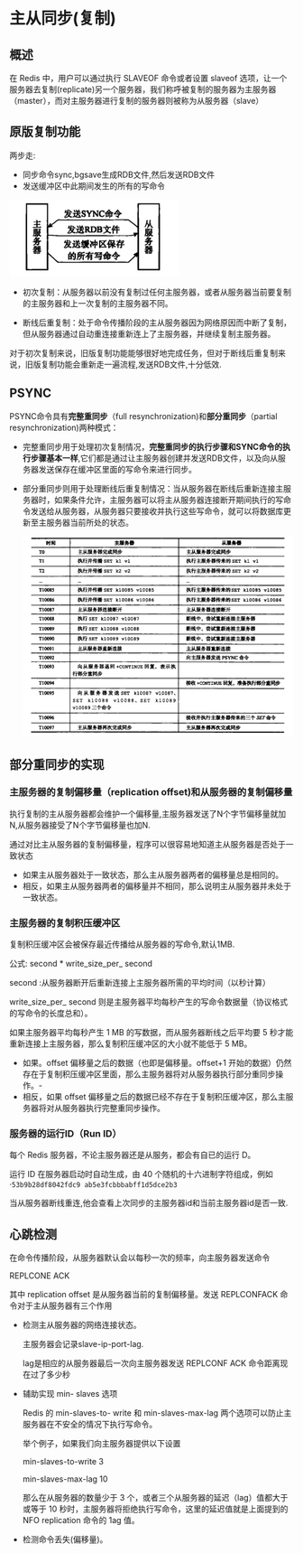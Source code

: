 # 主从同步(复制)





## 概述

在 Redis 中，用户可以通过执行 SLAVEOF 命令或者设置 slaveof 选项，让一个服务器去复制(replicate)另一个服务器，我们称呼被复制的服务器为主服务器（master），而对主服务器进行复制的服务器则被称为从服务器（slave）



## 原版复制功能

两步走:

- 同步命令sync,bgsave生成RDB文件,然后发送RDB文件
- 发送缓冲区中此期间发生的所有的写命令

![image-20190819133559421](assets/主从同步/image-20190819133559421.png)





- 初次复制：从服务器以前没有复制过任何主服务器，或者从服务器当前要复制的主服务器和上一次复制的主服务器不同。

- 断线后重复制：处于命令传播阶段的主从服务器因为网络原因而中断了复制，但从服务器通过自动重连接重新连上了主服务器，并继续复制主服务器。

对于初次复制来说，旧版复制功能能够很好地完成任务，但对于断线后重复制来说，旧版复制功能会重新走一遍流程,发送RDB文件,十分低效.

## PSYNC

PSYNC命令具有**完整重同步**（full resynchronization)和**部分重同步**（partial resynchronization)两种模式：

- 完整重同步用于处理初次复制情况，**完整重同步的执行步骤和SYNC命令的执行步骤基本一样**,它们都是通过让主服务器创建并发送RDB文件，以及向从服务器发送保存在缓冲区里面的写命令来进行同步。

 - 部分重同步则用于处理断线后重复制情况：当从服务器在断线后重新连接主服务器时，如果条件允许，主服务器可以将主从服务器连接断开期间执行的写命令发送给从服务器，从服务器只要接收并执行这些写命令，就可以将数据库更新至主服务器当前所处的状态。

     ![1565968600068](assets/主从同步/1565968600068.png)







## 部分重同步的实现



### 主服务器的复制偏移量（replication offset)和从服务器的复制偏移量

执行复制的主从服务器都会维护一个偏移量,主服务器发送了N个字节偏移量就加N,从服务器接受了N个字节偏移量也加N.



通过对比主从服务器的复制偏移量，程序可以很容易地知道主从服务器是否处于一致状态 

- 如果主从服务器处于一致状态，那么主从服务器两者的偏移量总是相同的。
- 相反，如果主从服务器两者的偏移量并不相同，那么说明主从服务器并未处于一致状态。



### 主服务器的复制积压缓冲区

复制积压缓冲区会被保存最近传播给从服务器的写命令,默认1MB.

公式: second * write_size_per_ second 

 second :从服务器断开后重新连接上主服务器所需的平均时间（以秒计算）

 write_size_per_ second 则是主服务器平均每秒产生的写命令数据量（协议格式的写命令的长度总和）。

如果主服务器平均每秒产生 1 MB 的写数据，而从服务器断线之后平均要 5 秒才能重新连接上主服务器，那么复制积压缓冲区的大小就不能低于 5 MB。



- 如果。offset 偏移量之后的数据（也即是偏移量。offset+1 开始的数据）仍然存在于复制积压缓冲区里面，那么主服务器将对从服务器执行部分重同步操作。-
- 相反，如果 offset 偏移量之后的数据已经不存在于复制积压缓冲区，那么主服务器将对从服务器执行完整重同步操作。





### 服务器的运行ID（Run ID）

每个 Redis 服务器，不论主服务器还是从服务，都会有自已的运行 D。

运行 ID 在服务器启动时自动生成，由 40 个随机的十六进制字符组成，例如·`53b9b28df8042fdc9 ab5e3fcbbbabff1d5dce2b3 `



当从服务器断线重连,他会查看上次同步的主服务器id和当前主服务器id是否一致.







## 心跳检测

在命令传播阶段，从服务器默认会以每秒一次的频率，向主服务器发送命令

REPLCONE ACK  <replication offset>

其中 replication offset 是从服务器当前的复制偏移量。发送 REPLCONFACK 命令对于主从服务器有三个作用

- 检测主从服务器的网络连接状态。

  主服务器会记录slave-ip-port-lag.

  lag是相应的从服务器最后一次向主服务器发送 REPLCONF ACK 命令距离现在过了多少秒

- 辅助实现 min- slaves 选项

  Redis 的 min-slaves-to- write 和 min-slaves-max-lag 两个选项可以防止主服务器在不安全的情况下执行写命令。

  举个例子，如果我们向主服务器提供以下设置

  min-slaves-to-write 3

  min-slaves-max-lag 10

  那么在从服务器的数量少于 3 个，或者三个从服务器的延迟（lag）值都大于或等于 10 秒时，主服务器将拒绝执行写命令，这里的延迟值就是上面提到的 NFO replication 命令的 1ag 值。

- 检测命令丢失(偏移量)。























